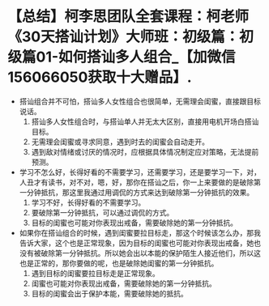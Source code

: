 # 【总结】柯李思团队全套课程：柯老师《30天搭讪计划》大师班：初级篇：初级篇01-如何搭讪多人组合_【加微信156066050获取十大赠品】.

-   搭讪组合并不可怕，搭讪多人女性组合也很简单，无需理会闺蜜，直接跟目标说话。
    1.  搭讪多人女性组合时，与搭讪单人并无太大区别，直接用电机开场白搭讪目标。
    2.  无需理会闺蜜或寻求同意，遇到时去的闺蜜会自动走开。
    3.  遇到敌对情绪或讨厌的情况时，应根据具体情况制定应对策略，无法提前预测。
-   学习不怎么好，长得好看的不需要学习，还需要学习，还是要学习一下，对，人丑才有读书，对不对，嗯，好，那你在搭讪之后，你一上来要做的是破除第一分钟抵抗，那这里我通过用调侃的方式来达到破除第一分钟抵抗的效果。
    1.  学习不好，长得好看的不需要学习。
    2.  要破除第一分钟抵抗，可以通过调侃的方式。
    3.  目标的闺蜜也可能对你表现出戒备，需要破除她的第一分钟抵抗。
-   如果你在搭讪组合的时候，遇到闺蜜要拉目标走，那这个时候该怎么办，那我告诉大家，这个也是正常现象，因为目标的闺蜜也可能对你表现出戒备，她也没有被破除第一分钟抵抗。所以她会出以本能的保护陌生人接近他们，所以这也是正常的，那你要做的呢，也是破除她闺蜜的第一分钟抵抗。
    1.  遇到目标的闺蜜要拉目标走是正常现象。
    2.  闺蜜也可能对你表现出戒备，需要破除她的第一分钟抵抗。
    3.  目标的闺蜜会出于保护本能，需要破除她的抵抗。